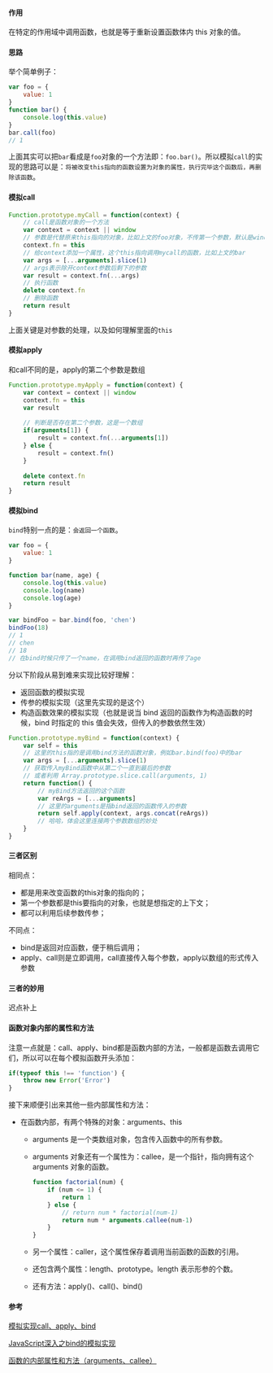 #### 作用

在特定的作用域中调用函数，也就是等于重新设置函数体内 this 对象的值。

#### 思路

举个简单例子：

```javascript
var foo = {
    value: 1
}
function bar() {
    console.log(this.value)
}
bar.call(foo)
// 1
```

上面其实可以把`bar`看成是`foo`对象的一个方法即：`foo.bar()`。所以模拟`call`的实现的思路可以是：`将被改变this指向的函数设置为对象的属性，执行完毕这个函数后，再删除该函数`。

#### 模拟call

```javascript
Function.prototype.myCall = function(context) {
    // call是函数对象的一个方法
    var context = context || window
    // 参数是代替原来this指向的对象，比如上文的foo对象，不传第一个参数，默认是window
    context.fn = this
    // 给context添加一个属性，这个this指向调用mycall的函数，比如上文的bar
    var args = [...arguments].slice(1)
    // args表示除开context参数后剩下的参数
    var result = context.fn(...args)
    // 执行函数
    delete context.fn
    // 删除函数
    return result
}
```

上面关键是对参数的处理，以及如何理解里面的`this`

#### 模拟apply

和call不同的是，apply的第二个参数是数组

```javascript
Function.prototype.myApply = function(context) {
    var context = context || window
    context.fn = this
    var result
    
    // 判断是否存在第二个参数，这是一个数组
    if(arguments[1]) {
        result = context.fn(...arguments[1])
    } else {
        result = context.fn()
    }
    
    delete context.fn
    return result
}
```

#### 模拟bind

`bind`特别一点的是：`会返回一个函数`。

```javascript
var foo = {
    value: 1
}

function bar(name, age) {
    console.log(this.value)
    console.log(name)
    console.log(age)
}

var bindFoo = bar.bind(foo, 'chen')
bindFoo(18)
// 1
// chen
// 18
// 在bind时候只传了一个name，在调用bind返回的函数时再传了age
```

分以下阶段从易到难来实现比较好理解：

- 返回函数的模拟实现
- 传参的模拟实现（这里先实现的是这个）
- 构造函数效果的模拟实现（也就是说当 bind 返回的函数作为构造函数的时候，bind 时指定的 this 值会失效，但传入的参数依然生效）

```javascript
Function.prototype.myBind = function(context) {
    var self = this
    // 这里的this指的是调用bind方法的函数对象，例如bar.bind(foo)中的bar
    var args = [...arguments].slice(1)
    // 获取传入myBind函数中从第二个一直到最后的参数
    // 或者利用 Array.prototype.slice.call(arguments, 1)
    return function() {
        // myBind方法返回的这个函数
        var reArgs = [...arguments]
        // 这里的arguments是指bind返回的函数传入的参数
        return self.apply(context, args.concat(reArgs))
        // 哈哈，体会这里连接两个参数数组的妙处
    }
}
```

#### 三者区别

相同点：

- 都是用来改变函数的this对象的指向的；
- 第一个参数都是this要指向的对象，也就是想指定的上下文；
- 都可以利用后续参数传参；

不同点：

- bind是返回对应函数，便于稍后调用；
- apply、call则是立即调用，call直接传入每个参数，apply以数组的形式传入参数

#### 三者的妙用

迟点补上

#### 函数对象内部的属性和方法

注意一点就是：call、apply、bind都是函数内部的方法，一般都是函数去调用它们，所以可以在每个模拟函数开头添加：

```javascript
if(typeof this !== 'function') {
    throw new Error('Error')
}
```

接下来顺便引出来其他一些内部属性和方法：

- 在函数内部，有两个特殊的对象：arguments、this

  - arguments 是一个类数组对象，包含传入函数中的所有参数。

  - arguments 对象还有一个属性为：callee，是一个指针，指向拥有这个 arguments 对象的函数。

    ```javascript
    function factorial(num) {
        if (num <= 1) {
            return 1
        } else {
            // return num * factorial(num-1)
            return num * arguments.callee(num-1)
        }
    }
    ```

  - 另一个属性：caller，这个属性保存着调用当前函数的函数的引用。

  - 还包含两个属性：length、prototype。length 表示形参的个数。

  - 还有方法：apply()、call()、bind()

#### 参考

[模拟实现call、apply、bind](https://github.com/amandakelake/blog/issues/16)

[JavaScript深入之bind的模拟实现](https://github.com/mqyqingfeng/Blog/issues/12)

[函数的内部属性和方法（arguments、callee）](https://github.com/amandakelake/blog/issues/6)













